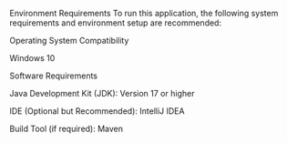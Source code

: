 Environment Requirements
To run this application, the following system requirements and environment setup are recommended:

Operating System Compatibility
  
  Windows 10

Software Requirements

  Java Development Kit (JDK): Version 17 or higher
  
  IDE (Optional but Recommended): IntelliJ IDEA
  
  Build Tool (if required): Maven
